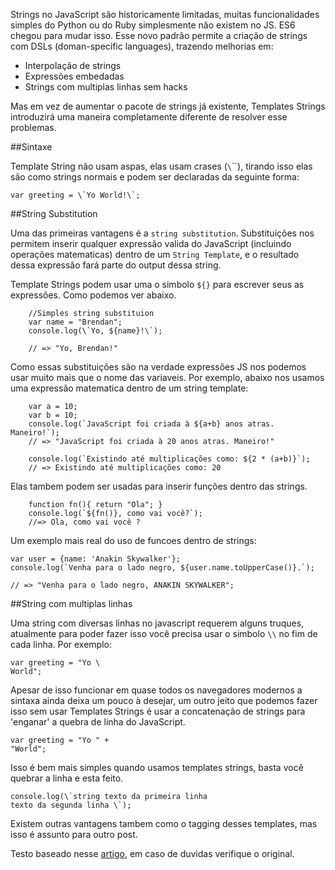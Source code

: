 Strings no JavaScript são historicamente limitadas, muitas funcionalidades simples do Python ou do Ruby simplesmente não existem no JS. ES6 chegou para mudar isso. Esse novo padrão permite a criação de strings com DSLs (doman-specific languages), trazendo melhorias em:

* Interpolação de strings
* Expressões embedadas
* Strings com multiplas linhas sem hacks

Mas em vez de aumentar o pacote de strings já existente, Templates Strings introduzirá uma maneira completamente diferente de resolver esse problemas.

##Sintaxe

Template String não usam aspas, elas usam crases (`\`\``), tirando isso elas são como strings normais e podem ser declaradas da seguinte forma:

``var greeting = \`Yo World!\`;``

##String Substitution

Uma das primeiras vantagens é a `string substitution`. Substituições nos permitem inserir qualquer expressão valida do JavaScript (incluindo operações matematicas) dentro de um `String Template`, e o resultado dessa expressão fará parte do output dessa string.

Template Strings podem usar uma o simbolo `${}` para escrever seus as expressões. Como podemos ver abaixo.

```
    //Simples string substituion
    var name = "Brendan";
    console.log(\`Yo, ${name}!\`);
	
    // => "Yo, Brendan!"
```

Como essas substituições são na verdade expressões JS nos podemos usar muito mais que o nome das variaveis. Por exemplo, abaixo nos usamos uma expressão matematica dentro de um string template:

```
    var a = 10;
    var b = 10;
    console.log(`JavaScript foi criada à ${a+b} anos atras. Maneiro!`);
    // => "JavaScript foi criada à 20 anos atras. Maneiro!"

    console.log(`Existindo até multiplicações como: ${2 * (a+b)}`);
    // => Existindo até multiplicações como: 20
```

Elas tambem podem ser usadas para inserir funções dentro das strings.

```
	function fn(){ return "Ola"; }
    console.log(`${fn()}, como vai você?`);
    //=> Ola, como vai você ?
```

Um exemplo mais real do uso de funcoes dentro de strings:

```
var user = {name: 'Anakin Skywalker'};
console.log(`Venha para o lado negro, ${user.name.toUpperCase()}.`);

// => "Venha para o lado negro, ANAKIN SKYWALKER";
```

##String com multiplas linhas

Uma string com diversas linhas no javascript requerem alguns truques, atualmente para poder fazer isso você precisa usar o simbolo `\\` no fim de cada linha. Por exemplo:

```
var greeting = "Yo \
World";
```

Apesar de isso funcionar em quase todos os navegadores modernos a sintaxa ainda deixa um pouco à desejar, um outro jeito que podemos fazer isso sem usar Templates Strings é usar a concatenação de strings para 'enganar' a quebra de linha do JavaScript.

```
var greeting = "Yo " +
"World";
```

Isso é bem mais simples quando usamos templates strings, basta você quebrar a linha e esta feito.

```
console.log(\`string texto da primeira linha
texto da segunda linha \`);
```

Existem outras vantagens tambem como o tagging desses templates, mas isso é assunto para outro post.


Testo baseado nesse [artigo](https://developers.google.com/web/updates/2015/01/ES6-Template-Strings), em caso de duvidas verifique o original.

	